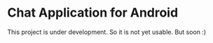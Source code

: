 # Chat Application for Android

This project is under development. So it is not yet usable. But soon :)